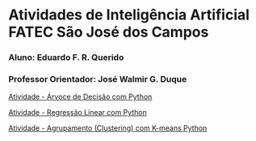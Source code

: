 # Atividades de Inteligência Artificial FATEC São José dos Campos

### Aluno: Eduardo F. R. Querido

### Professor Orientador: José Walmir G. Duque


[Atividade - Árvoce de Decisão com Python](https://github.com/eduardoquerido/artificial_inteligence/blob/main/atividade_4/Atividade_4_Arvore_Decisao_Python.ipynb)

[Atividade - Regressão Linear com Python](https://github.com/eduardoquerido/artificial_inteligence/blob/main/atividade_5/Atividade_5_Regressao_Linear.ipynb)

[Atividade - Agrupamento (Clustering) com K-means Python](https://github.com/eduardoquerido/artificial_inteligence/blob/main/atividade_6/Atividade%206%20-%20Agrupamento.ipynb)